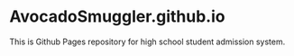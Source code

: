 # AvocadoSmuggler.github.io
This is Github Pages repository for high school student admission system.  
